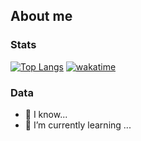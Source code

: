 ## About me

### Stats

[![Top Langs](https://github-readme-stats.vercel.app/api/top-langs/?username=carepollo&theme=dark&show_icons=true&count_private=true)](https://github.com/anuraghazra/github-readme-stats)
[![wakatime](https://wakatime.com/badge/user/4a1c6e73-2d5a-4f23-ba8a-7a48312a07c7.svg)](https://wakatime.com/@4a1c6e73-2d5a-4f23-ba8a-7a48312a07c7)

### Data

- 🔭 I know...
- 🌱 I’m currently learning ...


